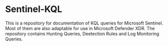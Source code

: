 # Sentinel-KQL

This is a repository for documentation of KQL queries for Microsoft Sentinel. Most of them are also adaptable for use in Microsoft Defender XDR. The repository contains Hunting Queries, Deetection Rules and Log Monitoring Queries.
